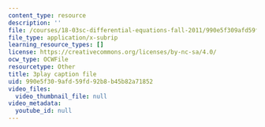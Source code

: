 ```yaml
---
content_type: resource
description: ''
file: /courses/18-03sc-differential-equations-fall-2011/990e5f309afd59fd92b8b45b82a71852_MdzfsfBNJIw.vtt
file_type: application/x-subrip
learning_resource_types: []
license: https://creativecommons.org/licenses/by-nc-sa/4.0/
ocw_type: OCWFile
resourcetype: Other
title: 3play caption file
uid: 990e5f30-9afd-59fd-92b8-b45b82a71852
video_files:
  video_thumbnail_file: null
video_metadata:
  youtube_id: null
---
```

